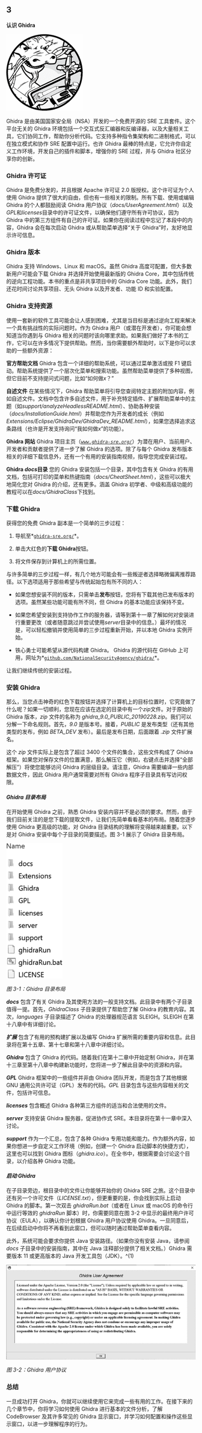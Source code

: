 ## **3**

**认识 Ghidra**

![Image](img/com.jpg)

Ghidra 是由美国国家安全局（NSA）开发的一个免费开源的 SRE 工具套件。这个平台无关的 Ghidra 环境包括一个交互式反汇编器和反编译器，以及大量相关工具，它们协同工作，帮助你分析代码。它支持多种指令集架构和二进制格式，可以在独立模式和协作 SRE 配置中运行。也许 Ghidra 最棒的特点是，它允许你自定义工作环境，开发自己的插件和脚本，增强你的 SRE 过程，并与 Ghidra 社区分享你的创新。

### **Ghidra 许可证**

Ghidra 是免费分发的，并且根据 Apache 许可证 2.0 版授权。这个许可证为个人使用 Ghidra 提供了很大的自由，但也有一些相关的限制。所有下载、使用或编辑 Ghidra 的个人都鼓励阅读 Ghidra 用户协议（*docs/UserAgreement.html*）以及*GPL*和*licenses*目录中的许可证文件，以确保他们遵守所有许可协议，因为 Ghidra 中的第三方组件有自己的许可证。如果你在阅读过程中忘记了本段中的内容，Ghidra 会在每次启动 Ghidra 或从帮助菜单选择“关于 Ghidra”时，友好地显示许可信息。

### **Ghidra 版本**

Ghidra 支持 Windows、Linux 和 macOS。虽然 Ghidra 高度可配置，但大多数新用户可能会下载 Ghidra 并选择开始使用最新版的 Ghidra Core，其中包括传统的逆向工程功能。本书的重点是非共享项目中的 Ghidra Core 功能。此外，我们还花时间讨论共享项目、无头 Ghidra 以及开发者、功能 ID 和实验配置。

### **Ghidra 支持资源**

使用一套新的软件工具可能会让人感到困难，尤其是当目标是通过逆向工程来解决一个具有挑战性的实际问题时。作为 Ghidra 用户（或潜在开发者），你可能会想知道当你遇到与 Ghidra 相关的问题时该向哪里求助。如果我们做好了本书的工作，它可以在许多情况下提供帮助。然而，当你需要额外帮助时，以下是你可以求助的一些额外资源：

**官方帮助文档** Ghidra 包含一个详细的帮助系统，可以通过菜单激活或按 F1 键启动。帮助系统提供了一个层次化菜单和搜索功能。虽然帮助菜单提供了多种视图，但它目前不支持提问式问题，比如“如何做*x*？”

**自述文件** 在某些情况下，Ghidra 帮助菜单将引导您查阅特定主题的附加内容，例如自述文件。文档中包含许多自述文件，用于补充特定插件、扩展帮助菜单中的主题（如*support/analyzeHeadlessREADME.html*）、协助各种安装（*docs/InstallationGuide.html*）并帮助您作为开发者的成长（例如*Extensions/Eclipse/GhidraDev/GhidraDev_README.html*），如果您选择追求这条路线（也许是开发支持询问“我如何做*x*”的功能）。

**Ghidra 网站** Ghidra 项目主页（*[`www.ghidra-sre.org/`](https://www.ghidra-sre.org/)*）为潜在用户、当前用户、开发者和贡献者提供了进一步了解 Ghidra 的选项。除了与每个 Ghidra 发布版本相关的详细下载信息外，还有一个有用的安装指南视频，指导您完成安装过程。

**Ghidra *docs*目录** 您的 Ghidra 安装包括一个目录，其中包含有关 Ghidra 的有用文档，包括可打印的菜单和热键指南（*docs/CheatSheet.html*），这些可以极大地简化您对 Ghidra 的介绍，还有更多。涵盖 Ghidra 初学者、中级和高级功能的教程可以在*docs/GhidraClass*下找到。

### **下载 Ghidra**

获得您的免费 Ghidra 副本是一个简单的三步过程：

1.  导航至*[`ghidra-sre.org/`](https://ghidra-sre.org/)*。

1.  单击大红色的**下载 Ghidra**按钮。

1.  将文件保存到计算机上的所需位置。

与许多简单的三步过程一样，有几个地方可能会有一些叛逆者选择略微偏离推荐路径。以下选项适用于那些希望与传统起始包有所不同的人：

+   如果您想安装不同的版本，只需单击**发布**按钮，您将有下载其他已发布版本的选项。虽然某些功能可能有所不同，但 Ghidra 的基本功能应该保持不变。

+   如果您希望安装到支持协作工作的服务器，请等到第十一章了解如何对安装进行重要更改（或者随意跳过并尝试使用*server*目录中的信息。）最坏的情况是，可以轻松撤销并使用简单的三步过程重新开始，并以本地 Ghidra 实例开始。

+   铁心勇士可能希望从源代码构建 Ghidra。 Ghidra 的源代码在 GitHub 上可用，网址为*[`github.com/NationalSecurityAgency/ghidra/`](https://github.com/NationalSecurityAgency/ghidra/)*。

让我们继续传统的安装过程。

### **安装 Ghidra**

那么，当您点击神奇的红色下载按钮并选择了计算机上的目标位置时，它究竟做了什么呢？如果一切顺利，您现在应该在选定的目录中有一个*zip*文件。对于原始的 Ghidra 版本，*zip* 文件的名称为 *ghidra_9.0_PUBLIC_20190228.zip*。我们可以分解一下命名规则。首先，*9.0* 是版本号。接着，*PUBLIC* 是发布类型（还有其他类型的发布，例如 *BETA_DEV* 发布）。最后是发布日期，后面跟着 *.zip* 文件扩展名。

这个 *zip* 文件实际上是包含了超过 3400 个文件的集合，这些文件构成了 Ghidra 框架。如果您对保存文件的位置满意，那么解压它（例如，右键点击并选择“全部解压”）将使您能够访问 Ghidra 的层级目录。请注意，Ghidra 需要编译一些内部数据文件，因此 Ghidra 用户通常需要对所有 Ghidra 程序子目录具有写访问权限。

#### ***Ghidra 目录布局***

在开始使用 Ghidra 之前，熟悉 Ghidra 安装内容并不是必须的要求。然而，由于我们目前关注的是您下载的提取文件，让我们先简单看看基本的布局。随着您逐步使用 Ghidra 更高级的功能，对 Ghidra 目录结构的理解将变得越来越重要。以下是对 Ghidra 安装中每个子目录的简要描述。图 3-1 展示了 Ghidra 目录布局。

![image](img/fig3-1.jpg)

*图 3-1：Ghidra 目录布局*

***docs*** 包含了有关 Ghidra 及其使用方法的一般支持文档。此目录中有两个子目录值得一提。首先，*GhidraClass* 子目录提供了帮助您了解 Ghidra 的教育内容。其次，*languages* 子目录描述了 Ghidra 的处理器规范语言 SLEIGH。SLEIGH 在第十八章中有详细讨论。

***扩展*** 包含了有用的预构建扩展以及编写 Ghidra 扩展所需的重要内容和信息。此目录将在第十五章、第十七章和第十八章中详细讨论。

***Ghidra*** 包含了 Ghidra 的代码。随着我们在第十二章中开始定制 Ghidra，并在第十三章至第十八章中构建新功能时，您将进一步了解此目录中的资源和内容。

***GPL*** Ghidra 框架中的一些组件并非由 Ghidra 团队开发，而是包含了其他根据 GNU 通用公共许可证（GPL）发布的代码。*GPL* 目录包含与这些内容相关的文件，包括许可信息。

***licenses*** 包含概述 Ghidra 各种第三方组件的适当和合法使用的文件。

***server*** 支持安装 Ghidra 服务器，促进协作式 SRE。本目录将在第十一章中深入讨论。

***support*** 作为一个汇总，包含了各种 Ghidra 专用功能和能力。作为额外内容，如果你想进一步自定义工作环境（例如，创建一个 Ghidra 启动脚本的快捷方式），这里也可以找到 Ghidra 图标（*ghidra.ico*）。在全书中，根据需要会讨论这个目录，以介绍各种 Ghidra 功能。

#### ***启动 Ghidra***

在子目录旁边，根目录中的文件让你能够开始你的 Ghidra SRE 之旅。这个目录中还有另一个许可文件（*LICENSE.txt*），但更重要的是，你会找到实际上启动 Ghidra 的脚本。第一次双击 *ghidraRun.bat*（或者在 Linux 或 macOS 的命令行中运行等效的 *ghidraRun* 脚本）时，你需要同意在图 3-2 中显示的最终用户许可协议（EULA），以确认你计划根据 Ghidra 用户协议使用 Ghidra。一旦同意后，在后续启动中你将不再看到此窗口，但可以随时通过帮助菜单查看内容。

此外，系统可能会要求你提供 Java 安装路径。（如果你没有安装 Java，请参阅 *docs* 子目录中的安装指南，其中在 Java 注释部分提供了相关文档。）Ghidra 需要版本 11 或更高版本的 Java 开发工具包（JDK）。^(1)

![image](img/fig3-2.jpg)

*图 3-2：Ghidra 用户协议*

### **总结**

一旦成功打开 Ghidra，你就可以继续使用它来完成一些有用的工作。在接下来的几个章节中，你将学习如何使用 Ghidra 进行基本的文件分析，了解 CodeBrowser 及其许多常见的 Ghidra 显示窗口，并学习如何配置和操作这些显示窗口，以进一步理解程序的行为。
